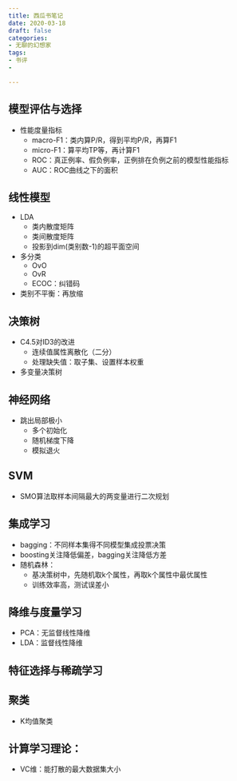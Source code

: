 ```yaml
---
title: 西瓜书笔记
date: 2020-03-18
draft: false
categories:
- 无聊的幻想家
tags:
- 书评
- 

---
```




## 模型评估与选择

  * 性能度量指标
    * macro-F1：类内算P/R，得到平均P/R，再算F1
    * micro-F1：算平均TP等，再计算F1
    * ROC：真正例率、假负例率，正例排在负例之前的模型性能指标
    * AUC：ROC曲线之下的面积

## 线性模型

  * LDA
    * 类内散度矩阵
    * 类间散度矩阵
    * 投影到dim(类别数-1)的超平面空间
  * 多分类
    * OvO
    * OvR
    * ECOC：纠错码
  * 类别不平衡：再放缩


## 决策树
  * C4.5对ID3的改进
    * 连续值属性离散化（二分）
    * 处理缺失值：取子集、设置样本权重
  * 多变量决策树


## 神经网络
  * 跳出局部极小
    * 多个初始化
    * 随机梯度下降
    * 模拟退火


## SVM
  * SMO算法取样本间隔最大的两变量进行二次规划


## 集成学习
  * bagging：不同样本集得不同模型集成投票决策
  * boosting关注降低偏差，bagging关注降低方差
  * 随机森林：
    * 基决策树中，先随机取k个属性，再取k个属性中最优属性
    * 训练效率高，测试误差小


## 降维与度量学习
  * PCA：无监督线性降维
  * LDA：监督线性降维


## 特征选择与稀疏学习


## 聚类
  * K均值聚类


## 计算学习理论：
  * VC维：能打散的最大数据集大小